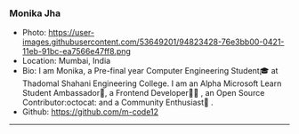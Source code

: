 ### Monika Jha
- Photo: https://user-images.githubusercontent.com/53649201/94823428-76e3bb00-0421-11eb-91bc-ea7566e47ff8.png
- Location: Mumbai, India
- Bio: I am Monika, a Pre-final year Computer Engineering Student🎓 at Thadomal Shahani Engineering College. I am an Alpha Microsoft Learn Student Ambassador🚀, a Frontend Developer👩‍💻 , an Open Source Contributor:octocat: and a Community Enthusiast🤝 .
- Github: https://github.com/m-code12
***
